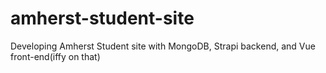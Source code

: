 # amherst-student-site
Developing Amherst Student site with MongoDB, Strapi backend, and Vue front-end(iffy on that)
